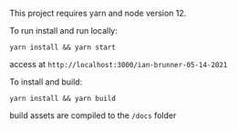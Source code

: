 This project requires yarn and node version 12.

To run install and run locally:
```
yarn install && yarn start
```
access at `http://localhost:3000/ian-brunner-05-14-2021`

To install and build:
```
yarn install && yarn build
```
build assets are compiled to the `/docs` folder